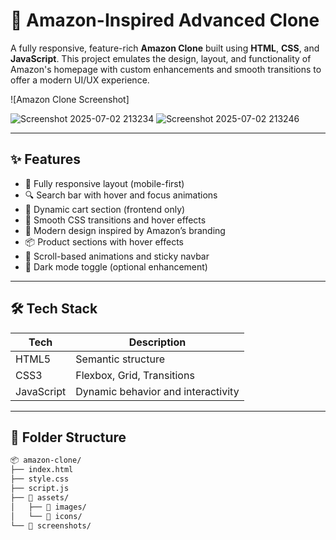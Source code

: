 # 🛒 Amazon-Inspired Advanced Clone

A fully responsive, feature-rich **Amazon Clone** built using **HTML**, **CSS**, and **JavaScript**. This project emulates the design, layout, and functionality of Amazon's homepage with custom enhancements and smooth transitions to offer a modern UI/UX experience.

![Amazon Clone Screenshot]

![Screenshot 2025-07-02 213234](https://github.com/user-attachments/assets/a404b059-6d89-44de-9412-0aa2d017e36a)
![Screenshot 2025-07-02 213246](https://github.com/user-attachments/assets/2ae5aa61-951b-489c-b651-8ddc8231d3b6)

---

## ✨ Features

- 📱 Fully responsive layout (mobile-first)
- 🔍 Search bar with hover and focus animations
- 🛒 Dynamic cart section (frontend only)
- 🔄 Smooth CSS transitions and hover effects
- 🎨 Modern design inspired by Amazon’s branding
- 📦 Product sections with hover effects
- 🚀 Scroll-based animations and sticky navbar
- 🌙 Dark mode toggle (optional enhancement)

---

## 🛠️ Tech Stack

| Tech        | Description                    |
|-------------|--------------------------------|
| HTML5       | Semantic structure             |
| CSS3        | Flexbox, Grid, Transitions     |
| JavaScript  | Dynamic behavior and interactivity |

---

## 📁 Folder Structure

```bash
📦 amazon-clone/
├── index.html
├── style.css
├── script.js
├── 📁 assets/
│   ├── 📁 images/
│   └── 📁 icons/
└── 📁 screenshots/

